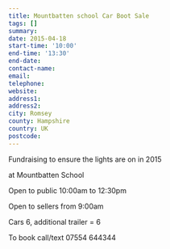 ```yaml
---
title: Mountbatten school Car Boot Sale
tags: []
summary: 
date: 2015-04-18
start-time: '10:00'
end-time: '13:30'
end-date: 
contact-name: 
email: 
telephone: 
website: 
address1: 
address2: 
city: Romsey
county: Hampshire
country: UK
postcode: 
---
```

Fundraising to ensure the lights are on in 2015

at Mountbatten School

Open to public 10:00am to 12:30pm

Open to sellers from 9:00am

Cars 6, additional trailer = 6

To book call/text 07554 644344

